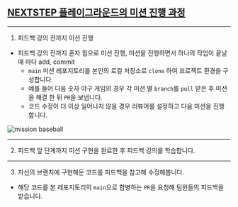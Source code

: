 ## [NEXTSTEP 플레이그라운드의 미션 진행 과정](https://github.com/next-step/nextstep-docs/blob/master/playground/README.md)

---
1. 피드백 강의 전까지 미션 진행
- 피드백 강의 전까지 혼자 힘으로 미션 진행, 미션을 진행하면서 하나의 작업이 끝날 때 마다 add, commit
    - `main` 미션 레포지토리를 본인의 로컬 저장소로 `clone` 하여 프로젝트 환경을 구성합니다.
    - 예를 들어 다음 숫자 야구 게임의 경우 각 미션 별 `branch`를 `pull` 받은 후 미션을 해결 한 뒤 `PR`을 보냅니다.
    - 코드 수정이 더 이상 일어나지 않을 경우 리뷰어를 설정하고 다음 미션을 진행 합니다.

![mission baseball](https://raw.githubusercontent.com/next-step/nextstep-docs/master/playground/images/mission_baseball.png)

---
2. 피드백 앞 단계까지 미션 구현을 완료한 후 피드백 강의를 학습합니다.

---
3. 자신의 브랜치에 구현해둔 코드를 피드백을 참고해 수정해봅니다.
- 해당 코드를 본 레포지토리의 `main`으로 합병하는 `PR`을 요청해 팀원들의 피드백을 받습니다.

